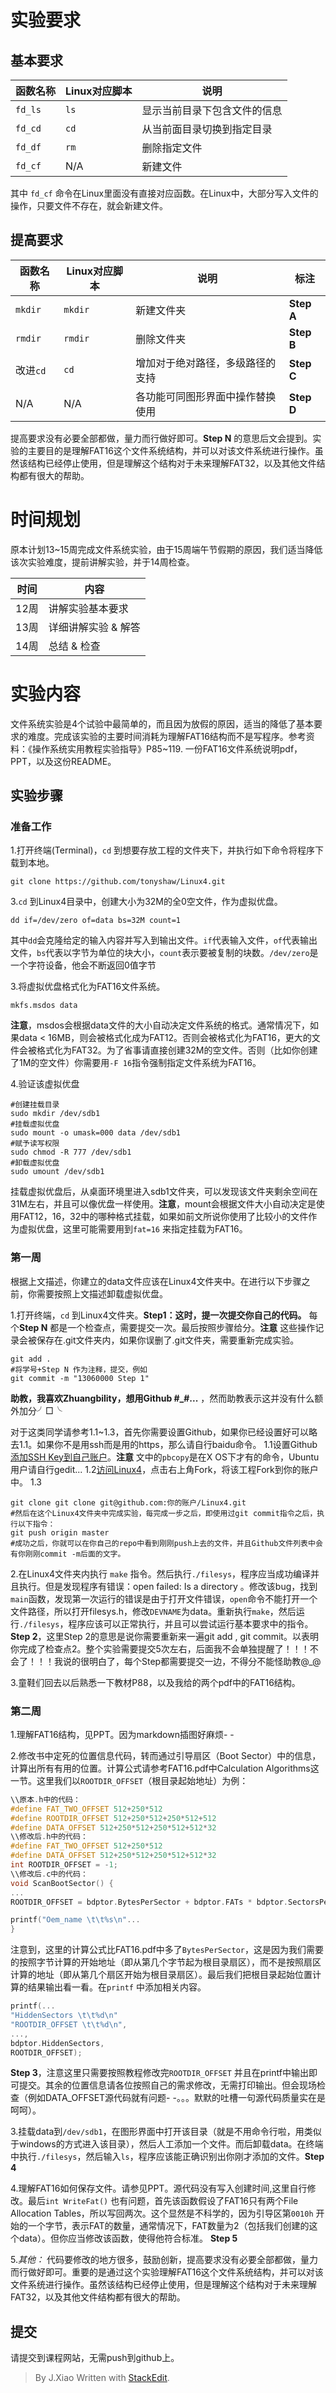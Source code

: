 # 实验要求
## 基本要求

|函数名称|Linux对应脚本|说明|
|------|-----------|----|
|`fd_ls`|`ls`|显示当前目录下包含文件的信息|
|`fd_cd`|`cd`|从当前面目录切换到指定目录|
|`fd_df`|`rm`|删除指定文件|
|`fd_cf`|N/A|新建文件|

其中 `fd_cf` 命令在Linux里面没有直接对应函数。在Linux中，大部分写入文件的操作，只要文件不存在，就会新建文件。

## 提高要求

|函数名称|Linux对应脚本|说明|标注|
|-------|-----------|----|---|
|`mkdir`|`mkdir`|新建文件夹|**Step A**|
|`rmdir`|`rmdir`|删除文件夹|**Step B**|
|改进`cd`|`cd`|增加对于绝对路径，多级路径的支持|**Step C**|
|N/A|N/A|各功能可同图形界面中操作替换使用|**Step D**|

提高要求没有必要全部都做，量力而行做好即可。**Step N** 的意思后文会提到。实验的主要目的是理解FAT16这个文件系统结构，并可以对该文件系统进行操作。虽然该结构已经停止使用，但是理解这个结构对于未来理解FAT32，以及其他文件结构都有很大的帮助。

# 时间规划
原本计划13~15周完成文件系统实验，由于15周端午节假期的原因，我们适当降低该次实验难度，提前讲解实验，并于14周检查。

|时间|内容|
|---|---|
|12周|讲解实验基本要求|
|13周|详细讲解实验 & 解答|
|14周|总结 & 检查|

# 实验内容
文件系统实验是4个试验中最简单的，而且因为放假的原因，适当的降低了基本要求的难度。完成该实验的主要时间消耗为理解FAT16结构而不是写程序。参考资料：《操作系统实用教程实验指导》P85~119. 一份FAT16文件系统说明pdf，PPT，以及这份README。

## 实验步骤

### 准备工作

1.打开终端\(Terminal\)，`cd` 到想要存放工程的文件夹下，并执行如下命令将程序下载到本地。
```shell
git clone https://github.com/tonyshaw/Linux4.git
```

3.`cd` 到Linux4目录中，创建大小为32M的全0空文件，作为虚拟优盘。
```shell
dd if=/dev/zero of=data bs=32M count=1
```
其中`dd`会克隆给定的输入内容并写入到输出文件。`if`代表输入文件，`of`代表输出文件，`bs`代表以字节为单位的块大小，`count`表示要被复制的块数。`/dev/zero`是一个字符设备，他会不断返回0值字节

3.将虚拟优盘格式化为FAT16文件系统。
```shell
mkfs.msdos data
```
**注意**，msdos会根据data文件的大小自动决定文件系统的格式。通常情况下，如果data < 16MB，则会被格式化成为FAT12。否则会被格式化为FAT16，更大的文件会被格式化为FAT32。为了省事请直接创建32M的空文件。否则（比如你创建了1M的空文件）你需要用`-F 16`指令强制指定文件系统为FAT16。

4.验证该虚拟优盘
```shell
#创建挂载目录
sudo mkdir /dev/sdb1
#挂载虚拟优盘
sudo mount -o umask=000 data /dev/sdb1
#赋予读写权限
sudo chmod -R 777 /dev/sdb1
#卸载虚拟优盘
sudo umount /dev/sdb1
```
挂载虚拟优盘后，从桌面环境里进入sdb1文件夹，可以发现该文件夹剩余空间在31M左右，并且可以像优盘一样使用。**注意**，mount会根据文件大小自动决定是使用FAT12，16，32中的哪种格式挂载，如果如前文所说你使用了比较小的文件作为虚拟优盘，这里可能需要用到`fat=16` 来指定挂载为FAT16。

### 第一周

根据上文描述，你建立的data文件应该在Linux4文件夹中。在进行以下步骤之前，你需要按照上文描述卸载虚拟优盘。

1.打开终端，`cd` 到Linux4文件夹。**Step1：这时，提一次提交你自己的代码。** 每个**Step N** 都是一个检查点，需要提交一次。最后按照步骤给分。**注意** 这些操作记录会被保存在.git文件夹内，如果你误删了.git文件夹，需要重新完成实验。
```shell
git add .
#将学号+Step N 作为注释，提交，例如
git commit -m "13060000 Step 1"
```

**助教，我喜欢Zhuangbility，想用Github #_#...** ，然而助教表示这并没有什么额外加分╯□╰

对于这类同学请参考1.1~1.3，首先你需要设置Github，如果你已经设置好可以略去1.1。如果你不是用ssh而是用的https，那么请自行baidu命令。
1.1设置Github
[添加SSH Key到自己账户](https://help.github.com/articles/generating-ssh-keys/)。**注意** 文中的`pbcopy`是在X OS下才有的命令，Ubuntu用户请自行gedit...
1.2[访问Linux4](https://github.com/tonyshaw/Linux4)，点击右上角Fork，将该工程Fork到你的账户中。
1.3
```shell
git clone git clone git@github.com:你的账户/Linux4.git
#然后在这个Linux4文件夹中完成实验，每完成一步之后，即使用过git commit指令之后，执行以下指令：
git push origin master
#成功之后，你就可以在你自己的repo中看到刚刚push上去的文件，并且Github文件列表中会有你刚刚commit -m后面的文字。
```
2.在Linux4文件夹内执行 `make` 指令。然后执行`./filesys`，程序应当成功编译并且执行。但是发现程序有错误：open failed: Is a directory 。修改该bug，找到`main`函数，发现第一次运行的错误是由于打开文件错误，`open`命令不能打开一个文件路径，所以打开filesys.h，修改`DEVNAME`为data。重新执行`make`，然后运行`./filesys`，程序应该可以正常执行，并且可以尝试运行基本要求中的指令。**Step 2**，这里Step 2的意思是说你需要重新来一遍git add , git commit。以表明你完成了检查点2。整个实验需要提交5次左右，后面我不会单独提醒了！！！不会了！！！我说的很明白了，每个Step都需要提交一边，不得分不能怪助教@_@

3.童鞋们回去以后熟悉一下教材P88，以及我给的两个pdf中的FAT16结构。

### 第二周

1.理解FAT16结构，见PPT。因为markdown插图好麻烦- -

2.修改书中定死的位置信息代码，转而通过引导扇区（Boot Sector）中的信息，计算出所有有用的位置。计算公式请参考FAT16.pdf中Calculation Algorithms这一节。这里我们以`ROOTDIR_OFFSET`（根目录起始地址）为例：
```C++
\\原本.h中的代码：
#define FAT_TWO_OFFSET 512+250*512                       
#define ROOTDIR_OFFSET 512+250*512+250*512+512                     
#define DATA_OFFSET 512+250*512+250*512+512*32   
\\修改后.h中的代码：
#define FAT_TWO_OFFSET 512+250*512                                         
#define DATA_OFFSET 512+250*512+250*512+512*32   
int ROOTDIR_OFFSET = -1;
\\修改后.c中的代码：
void ScanBootSector() {
...
ROOTDIR_OFFSET = bdptor.BytesPerSector + bdptor.FATs * bdptor.SectorsPerFAT * bdptor.BytesPerSector;

printf("Oem_name \t\t%s\n"...
}
```
注意到，这里的计算公式比FAT16.pdf中多了`BytesPerSector`，这是因为我们需要的按照字节计算的开始地址（即从第几个字节起为根目录扇区），而不是按照扇区计算的地址（即从第几个扇区开始为根目录扇区）。最后我们把根目录起始位置计算的结果输出看一看。在`printf` 中添加相关内容。
```c++
printf(...
"HiddenSectors \t\t%d\n"
"ROOTDIR_OFFSET \t\t%d\n",
...,
bdptor.HiddenSectors,
ROOTDIR_OFFSET);
```
**Step 3**，注意这里只需要按照教程修改完`ROOTDIR_OFFSET` 并且在printf中输出即可提交。其余的位置信息请各位按照自己的需求修改，无需打印输出。但会现场检查（例如DATA_OFFSET源代码就有问题- -。。。默默的吐槽一句源代码质量实在是呵呵）。

3.挂载data到`/dev/sdb1`，在图形界面中打开该目录（就是不用命令行啦，用类似于windows的方式进入该目录），然后人工添加一个文件。而后卸载data。在终端中执行`./filesys`，然后输入`ls`，程序应该能正确识别出你刚才添加的文件。**Step 4**

4.理解FAT16如何保存文件。请参见PPT。源代码没有写入创建时间,这里自行修改。最后`int WriteFat()` 也有问题，首先该函数假设了FAT16只有两个File Allocation Tables，所以写回两次。这个显然是不科学的，因为引导区第`0010h` 开始的一个字节，表示FAT的数量，通常情况下，FAT数量为2（包括我们创建的这个data）。但你应当修改该函数，使得他符合标准。 **Step 5**

5.*其他：* 代码要修改的地方很多，鼓励创新，提高要求没有必要全部都做，量力而行做好即可。重要的是通过这个实验理解FAT16这个文件系统结构，并可以对该文件系统进行操作。虽然该结构已经停止使用，但是理解这个结构对于未来理解FAT32，以及其他文件结构都有很大的帮助。

## 提交
请提交到课程网站，无需push到github上。
> By J.Xiao Written with [StackEdit](https://stackedit.io/).